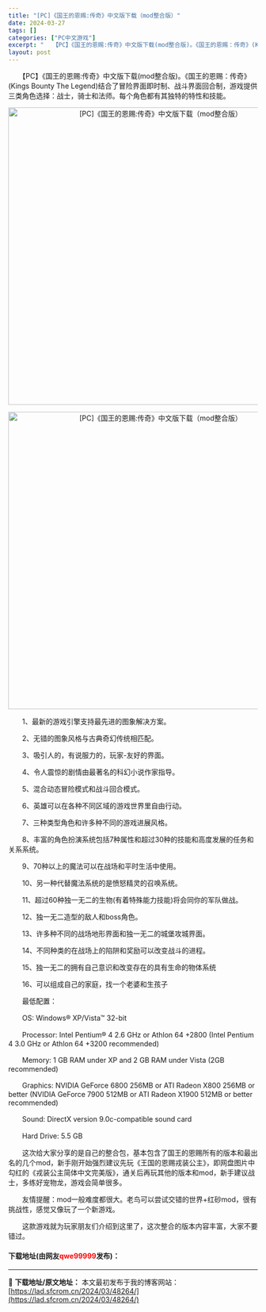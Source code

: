 ```yaml
---
title: "[PC]《国王的恩赐:传奇》中文版下载（mod整合版）"
date: 2024-03-27
tags: []
categories: ["PC中文游戏"]
excerpt: "　　【PC】《国王的恩赐:传奇》中文版下载(mod整合版)。《国王的恩赐：传奇》(Kings Bounty The Legend)结合了冒险界面即时制、战斗界面回合制，游戏提供三类角色选择：战士，骑士和法师。每个角色都有其独特的特性和技能。 　　1、最新的游戏引擎支持最先进的图象解决方案。 　　2、&hellip;"
layout: post
---
```


 <p>　　【PC】《国王的恩赐:传奇》中文版下载(mod整合版)。《国王的恩赐：传奇》(Kings Bounty The Legend)结合了冒险界面即时制、战斗界面回合制，游戏提供三类角色选择：战士，骑士和法师。每个角色都有其独特的特性和技能。</p> <p align="center"><img align="" border="0" src="https://lad.sfcrom.cn/wp-content/uploads/2024/03/20240327_66037409e4755.webp" width="600" alt="[PC]《国王的恩赐:传奇》中文版下载（mod整合版）" /></p> <p align="center"><img align="" border="0" src="https://lad.sfcrom.cn/wp-content/uploads/2024/03/20240327_6603740a6993f.webp" width="600" alt="[PC]《国王的恩赐:传奇》中文版下载（mod整合版）" /></p> <p>　　1、最新的游戏引擎支持最先进的图象解决方案。</p> <p>　　2、无错的图象风格与古典奇幻传统相匹配。</p> <p>　　3、吸引人的，有说服力的，玩家-友好的界面。</p> <p>　　4、令人震惊的剧情由最著名的科幻小说作家指导。</p> <p>　　5、混合动态冒险模式和战斗回合模式。</p> <p>　　6、英雄可以在各种不同区域的游戏世界里自由行动。</p> <p>　　7、三种类型角色和许多种不同的游戏进展风格。</p> <p>　　8、丰富的角色扮演系统包括7种属性和超过30种的技能和高度发展的任务和关系系统。</p> <p>　　9、70种以上的魔法可以在战场和平时生活中使用。</p> <p>　　10、另一种代替魔法系统的是愤怒精灵的召唤系统。</p> <p>　　11、超过60种独一无二的生物(有着特殊能力技能)将会同你的军队做战。</p> <p>　　12、独一无二造型的敌人和boss角色。</p> <p>　　13、许多种不同的战场地形界面和独一无二的城堡攻城界面。</p> <p>　　14、不同种类的在战场上的陷阱和奖励可以改变战斗的进程。</p> <p>　　15、独一无二的拥有自己意识和改变存在的具有生命的物体系统</p> <p>　　16、可以组成自己的家庭，找一个老婆和生孩子</p> <p>　　最低配置：</p> <p>　　OS: Windows&reg; XP/Vista&trade; 32-bit</p> <p>　　Processor: Intel Pentium&reg; 4 2.6 GHz or Athlon 64 +2800 (Intel Pentium 4 3.0 GHz or Athlon 64 +3200 recommended)</p> <p>　　Memory: 1 GB RAM under XP and 2 GB RAM under Vista (2GB recommended)</p> <p>　　Graphics: NVIDIA GeForce 6800 256MB or ATI Radeon X800 256MB or better (NVIDIA GeForce 7900 512MB or ATI Radeon X1900 512MB or better recommended)</p> <p>　　Sound: DirectX version 9.0c-compatible sound card</p> <p>　　Hard Drive: 5.5 GB</p> <p>　　这次给大家分享的是自己的整合包，基本包含了国王的恩赐所有的版本和最出名的几个mod，新手刚开始强烈建议先玩《王国的恩赐戎装公主》，即网盘图片中勾红的《戎装公主简体中文完美版》，通关后再玩其他的版本和mod，新手建议战士，多练好宠物龙，游戏会简单很多。</p> <p>　　友情提醒：mod一般难度都很大。老鸟可以尝试交错的世界+红砂mod，很有挑战性，感觉又像玩了一个新游戏。</p> <p>　　这款游戏就为玩家朋友们介绍到这里了，这次整合的版本内容丰富，大家不要错过。</p> <p><h4>下载地址(由网友<font color="red">qwe99999</font>发布)：</h4></p> 

---
📖 **下载地址/原文地址：** 本文最初发布于我的博客网站：[https://lad.sfcrom.cn/2024/03/48264/](https://lad.sfcrom.cn/2024/03/48264/)
